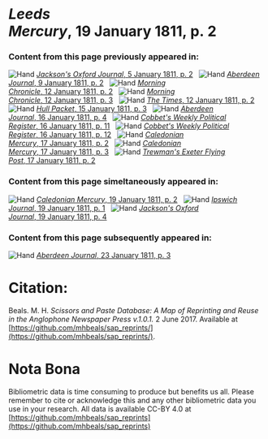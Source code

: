 # *Leeds Mercury*, 19 January 1811, p. 2  
  
### Content from this page previously appeared in:  
![Hand](http://scissorsandpaste.net/wp-content/uploads/2017/06/smallhandpointer.png) [*Jackson's Oxford Journal*, 5 January 1811, p. 2](https://mhbeals.github.io/sap_html/Jackson's-Oxford-Journal/Jackson's-Oxford-Journal-5-January-1811-p-2)  
![Hand](http://scissorsandpaste.net/wp-content/uploads/2017/06/smallhandpointer.png) [*Aberdeen Journal*, 9 January 1811, p. 2](https://mhbeals.github.io/sap_html/Aberdeen-Journal/Aberdeen-Journal-9-January-1811-p-2)  
![Hand](http://scissorsandpaste.net/wp-content/uploads/2017/06/smallhandpointer.png) [*Morning Chronicle*, 12 January 1811, p. 2](https://mhbeals.github.io/sap_html/Morning-Chronicle/Morning-Chronicle-12-January-1811-p-2)  
![Hand](http://scissorsandpaste.net/wp-content/uploads/2017/06/smallhandpointer.png) [*Morning Chronicle*, 12 January 1811, p. 3](https://mhbeals.github.io/sap_html/Morning-Chronicle/Morning-Chronicle-12-January-1811-p-3)  
![Hand](http://scissorsandpaste.net/wp-content/uploads/2017/06/smallhandpointer.png) [*The Times*, 12 January 1811, p. 2](https://mhbeals.github.io/sap_html/The-Times/The-Times-12-January-1811-p-2)  
![Hand](http://scissorsandpaste.net/wp-content/uploads/2017/06/smallhandpointer.png) [*Hull Packet*, 15 January 1811, p. 3](https://mhbeals.github.io/sap_html/Hull-Packet/Hull-Packet-15-January-1811-p-3)  
![Hand](http://scissorsandpaste.net/wp-content/uploads/2017/06/smallhandpointer.png) [*Aberdeen Journal*, 16 January 1811, p. 4](https://mhbeals.github.io/sap_html/Aberdeen-Journal/Aberdeen-Journal-16-January-1811-p-4)  
![Hand](http://scissorsandpaste.net/wp-content/uploads/2017/06/smallhandpointer.png) [*Cobbet's Weekly Political Register*, 16 January 1811, p. 11](https://mhbeals.github.io/sap_html/Cobbet's-Weekly-Political-Register/Cobbet's-Weekly-Political-Register-16-January-1811-p-11)  
![Hand](http://scissorsandpaste.net/wp-content/uploads/2017/06/smallhandpointer.png) [*Cobbet's Weekly Political Register*, 16 January 1811, p. 12](https://mhbeals.github.io/sap_html/Cobbet's-Weekly-Political-Register/Cobbet's-Weekly-Political-Register-16-January-1811-p-12)  
![Hand](http://scissorsandpaste.net/wp-content/uploads/2017/06/smallhandpointer.png) [*Caledonian Mercury*, 17 January 1811, p. 2](https://mhbeals.github.io/sap_html/Caledonian-Mercury/Caledonian-Mercury-17-January-1811-p-2)  
![Hand](http://scissorsandpaste.net/wp-content/uploads/2017/06/smallhandpointer.png) [*Caledonian Mercury*, 17 January 1811, p. 3](https://mhbeals.github.io/sap_html/Caledonian-Mercury/Caledonian-Mercury-17-January-1811-p-3)  
![Hand](http://scissorsandpaste.net/wp-content/uploads/2017/06/smallhandpointer.png) [*Trewman's Exeter Flying Post*, 17 January 1811, p. 2](https://mhbeals.github.io/sap_html/Trewman's-Exeter-Flying-Post/Trewman's-Exeter-Flying-Post-17-January-1811-p-2)  
  
### Content from this page simeltaneously appeared in:  
![Hand](http://scissorsandpaste.net/wp-content/uploads/2017/06/smallhandpointer.png) [*Caledonian Mercury*, 19 January 1811, p. 2](https://mhbeals.github.io/sap_html/Caledonian-Mercury/Caledonian-Mercury-19-January-1811-p-2)  
![Hand](http://scissorsandpaste.net/wp-content/uploads/2017/06/smallhandpointer.png) [*Ipswich Journal*, 19 January 1811, p. 1](https://mhbeals.github.io/sap_html/Ipswich-Journal/Ipswich-Journal-19-January-1811-p-1)  
![Hand](http://scissorsandpaste.net/wp-content/uploads/2017/06/smallhandpointer.png) [*Jackson's Oxford Journal*, 19 January 1811, p. 4](https://mhbeals.github.io/sap_html/Jackson's-Oxford-Journal/Jackson's-Oxford-Journal-19-January-1811-p-4)  
  
### Content from this page subsequently appeared in:  
![Hand](http://scissorsandpaste.net/wp-content/uploads/2017/06/smallhandpointer.png) [*Aberdeen Journal*, 23 January 1811, p. 3](https://mhbeals.github.io/sap_html/Aberdeen-Journal/Aberdeen-Journal-23-January-1811-p-3)  


# Citation: 

Beals. M. H. *Scissors and Paste Database: A Map of Reprinting and Reuse in the Anglophone Newspaper Press v.1.0.1.* 2 June 2017. Available at [https://github.com/mhbeals/sap_reprints/](https://github.com/mhbeals/sap_reprints/). 

# Nota Bona

Bibliometric data is time consuming to produce but benefits us all. Please remember to cite or acknowledge this and any other bibliometric data you use in your research. All data is available CC-BY 4.0 at [https://github.com/mhbeals/sap_reprints](https://github.com/mhbeals/sap_reprints)